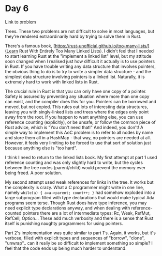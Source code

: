 # Day 6

[Link to problem](https://adventofcode.com/2019/day/6)

Trees. These two problems are not difficult to solve in most languages,
but they're rendered extraordinarily hard by trying to solve them in Rust.

There's a famous book, [https://rust-unofficial.github.io/too-many-lists/](Learn
Rust With Entirely Too Many Linked Lists). I didn't feel that I needed to start
learning Rust at the "implement a linked list" level, but my attitude soon changed
when I realised just how difficult it actually is to use pointers in Rust. If
you have trouble writing any data structure that involves pointers, the obvious
thing to do is to try to write a simpler data structure - and the simplest data
structure involving pointers is a linked list. Naturally, it is extremely
hard to work with linked lists in Rust.

The crucial rule in Rust is that you can only have one copy of a pointer.
Safety is assured by preventing any situation where more than one copy can exist, and
the compiler does this for you. Pointers can be borrowed and moved, but not copied.
This rules out lots of interesting data structures, leaving you with singly-linked
lists and trees where the edges only point away from the root. If you happen to want
anything else, you can use reference counting (explicitly), or be unsafe, or follow the common
piece of Rust advice, which is "You don't need that!" And indeed, you don't! A simple way to
implement this AoC problem is to refer to all nodes by name and store them all in
a HashMap - that way, no pointers are needed at all. However, it feels very
limiting to be forced to use that sort of solution just because anything else is
"too hard".

I think I need to return to the linked lists book. My first attempt at part 1 used
reference counting and was only slightly hard to write, but the cycles between the tree
nodes (parent/child) would prevent the memory ever being freed. A poor solution.

My second attempt used weak references for links in the tree. It works but the complexity
is crazy. What a C programmer might write in one line, namely `while(a) { a=a->parent; count++; }`
had somehow exploded into a large subprogram filled with type declarations that would
make typical Ada programs seem terse. Though Rust does have type inference, you may
need explicit type declarations anyway, and when dealing with reference-counted
pointers there are a lot of intermediate types: Rc, Weak, RefMut, RefCell, Option...
These add much verbosity and there is a sense that Rust itself is punishing
naughty programmers for using pointers.

Part 2's implementation was quite similar to part 1's. Again, it works, but it's verbose,
filled with explicit types and sequences of "borrow", "clone", "unwrap".. can it really
be so difficult to implement something so simple? I feel that the code ends up being
much harder to understand.

